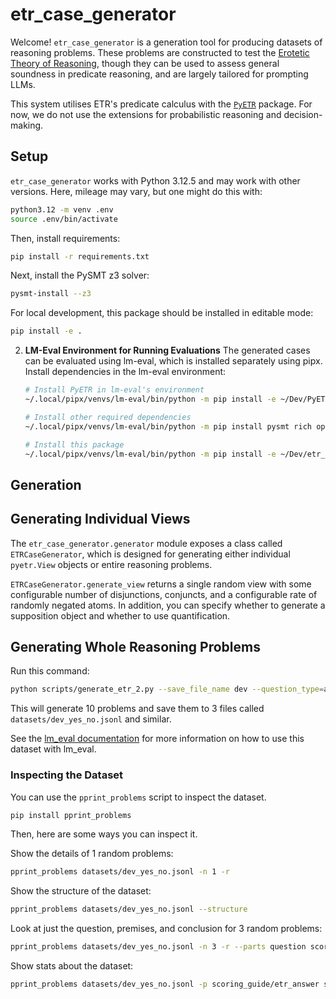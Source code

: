# etr_case_generator

Welcome! `etr_case_generator` is a generation tool for producing datasets of reasoning problems. These problems are constructed to test the [Erotetic Theory of Reasoning](https://academic.oup.com/book/45443), though they can be used to assess general soundness in predicate reasoning, and are largely tailored for prompting LLMs.

This system utilises ETR's predicate calculus with the [`PyETR`](https://github.com/Oxford-HAI-Lab/PyETR) package. For now, we do not use the extensions for probabilistic reasoning and decision-making.

## Setup

`etr_case_generator` works with Python 3.12.5 and may work with other versions. Here, mileage may vary, but one might do this with:

```bash
python3.12 -m venv .env
source .env/bin/activate
```

Then, install requirements:

```bash
pip install -r requirements.txt
```

Next, install the PySMT z3 solver:
```bash
pysmt-install --z3
```

For local development, this package should be installed in editable mode:
```bash
pip install -e .
```

2. **LM-Eval Environment for Running Evaluations**
   The generated cases can be evaluated using lm-eval, which is installed separately using pipx.
   Install dependencies in the lm-eval environment:
   ```bash
   # Install PyETR in lm-eval's environment
   ~/.local/pipx/venvs/lm-eval/bin/python -m pip install -e ~/Dev/PyETR_fork/
   
   # Install other required dependencies
   ~/.local/pipx/venvs/lm-eval/bin/python -m pip install pysmt rich openai dataclasses_json
   
   # Install this package
   ~/.local/pipx/venvs/lm-eval/bin/python -m pip install -e ~/Dev/etr_case_generator/
   ```

## Generation

## Generating Individual Views

The `etr_case_generator.generator` module exposes a class called `ETRCaseGenerator`,
which is designed for generating either individual `pyetr.View` objects or entire
reasoning problems.

`ETRCaseGenerator.generate_view` returns a single random view with some configurable
number of disjunctions, conjuncts, and a configurable rate of randomly negated atoms. In
addition, you can specify whether to generate a supposition object and whether to use
quantification.

## Generating Whole Reasoning Problems

Run this command:

```bash
python scripts/generate_etr_2.py --save_file_name dev --question_type=all --generate_function=random_etr_problem -n 10
```

This will generate 10 problems and save them to 3 files called `datasets/dev_yes_no.jsonl` and similar.  

See the [lm_eval documentation](lm_eval/tasks/README.md) for more information on how to use this dataset with lm_eval.

### Inspecting the Dataset

You can use the `pprint_problems` script to inspect the dataset. 

```bash
pip install pprint_problems
```

Then, here are some ways you can inspect it.

Show the details of 1 random problems:

```bash
pprint_problems datasets/dev_yes_no.jsonl -n 1 -r
```

Show the structure of the dataset:

```bash
pprint_problems datasets/dev_yes_no.jsonl --structure
```

Look at just the question, premises, and conclusion for 3 random problems:

```bash
pprint_problems datasets/dev_yes_no.jsonl -n 3 -r --parts question scoring_guide/premises scoring_guide/question_conclusion
```

Show stats about the dataset:

```bash
pprint_problems datasets/dev_yes_no.jsonl -p scoring_guide/etr_answer scoring_guide/logically_correct_answer --stats --full_combinatoric
```
